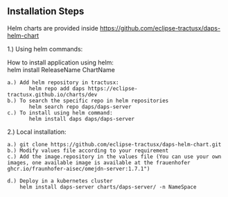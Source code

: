 ## Installation Steps

Helm charts are provided inside https://github.com/eclipse-tractusx/daps-helm-chart

1.) Using helm commands: <br />

How to install application using helm: <br />
    helm install ReleaseName ChartName
    
    a.) Add helm repository in tractusx:
           helm repo add daps https://eclipse-tractusx.github.io/charts/dev
    b.) To search the specific repo in helm repositories 
           helm search repo daps/daps-server
    c.) To install using helm command:  
           helm install daps daps/daps-server


2.) Local installation:

    a.) git clone https://github.com/eclipse-tractusx/daps-helm-chart.git
    b.) Modify values file according to your requirement
    c.) Add the image.repository in the values file (You can use your own images, one available image is available at the frauenhofer      ghcr.io/fraunhofer-aisec/omejdn-server:1.7.1")

    d.) Deploy in a kubernetes cluster
        helm install daps-server charts/daps-server/ -n NameSpace
